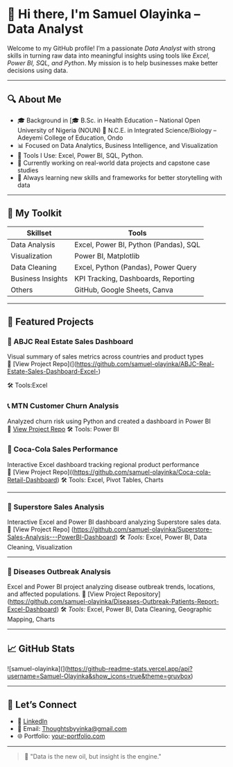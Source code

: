 # 👋 Hi there, I'm Samuel Olayinka – Data Analyst

Welcome to my GitHub profile! I’m a passionate *Data Analyst* with strong skills in turning raw data into meaningful insights using tools like *Excel, Power BI, SQL, and Python*. My mission is to help businesses make better decisions using data.

---

## 🔍 About Me

- 🎓 Background in [🎓 B.Sc. in Health Education – National Open University of Nigeria (NOUN)
📘 N.C.E. in Integrated Science/Biology – Adeyemi College of Education, Ondo
- 📊 Focused on Data Analytics, Business Intelligence, and Visualization
- 🧰 Tools I Use: Excel, Power BI, SQL, Python.
- 📍 Currently working on real-world data projects and capstone case studies
- 🌱 Always learning new skills and frameworks for better storytelling with data

---

## 🧰 My Toolkit

| Skillset | Tools |
|----------|-------|
| Data Analysis | Excel, Power BI, Python (Pandas), SQL |
| Visualization | Power BI, Matplotlib|
| Data Cleaning | Excel, Python (Pandas), Power Query |
| Business Insights | KPI Tracking, Dashboards, Reporting |
| Others | GitHub, Google Sheets, Canva |

---

## 📁 Featured Projects

### 🏡 ABJC Real Estate Sales Dashboard
Visual summary of sales metrics across countries and product types  
🔗 [View Project Repo](](https://github.com/samuel-olayinka/ABJC-Real-Estate-Sales-Dashboard-Excel-)
 
🛠 Tools:Excel

### 📞 MTN Customer Churn Analysis
Analyzed churn risk using Python and created a dashboard in Power BI  
🔗 [View Project Repo](https://github.com/samuel-olayinka/MTN-Customer-Churn-Analysis-Power-BI-Dashboard)
🛠 Tools:  Power BI

### 🥤 Coca-Cola Sales Performance
Interactive Excel dashboard tracking regional product performance  
🔗 [View Project Repo]((https://github.com/samuel-olayinka/Coca-cola-Retail-Dashboard) 
🛠 Tools: Excel, Pivot Tables, Charts

---
### 🛒 Superstore Sales Analysis

Interactive Excel and Power BI dashboard analyzing Superstore sales data.
🔗 [View Project Repo] (https://github.com/samuel-olayinka/Superstore-Sales-Analysis---PowerBI-Dashboard)
🛠 *Tools:* Excel, Power BI, Data Cleaning, Visualization

---

### 🦠 Diseases Outbreak Analysis
Excel and Power BI project analyzing disease outbreak trends, locations, and affected populations.
🔗 [View Project Repository] (https://github.com/samuel-olayinka/Diseases-Outbreak-Patients-Report-Excel-Dashboard)
🛠 *Tools:* Excel, Power BI, Data Cleaning, Geographic Mapping, Charts

---
## 📈 GitHub Stats

![samuel-olayinka](](https://github-readme-stats.vercel.app/api?username=Samuel-Olayinka&show_icons=true&theme=gruvbox)

---

## 🤝 Let’s Connect

- 💼 [LinkedIn](https://www.linkedin.com/in/olayinka-samuel-15962534b?utm_source=share&utm_campaign=share_via&utm_content=profile&utm_medium=ios_app)
- 📧 Email: Thoughtsbyyinka@gmail.com
- 🌐 Portfolio: [your-portfolio.com](https://your-portfolio.com)

---

> 🚀 "Data is the new oil, but insight is the engine."
